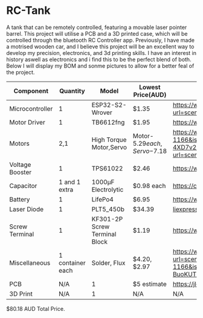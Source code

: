 # RC-Tank
A tank that can be remotely controlled, featuring a movable laser pointer barrel. This project will utilise a PCB and a 3D printed case, which will be controlled through the bluetooth RC Controller app. Previously, I have made a motrised wooden car, and I believe this project will be an excellent way to develop my precision, electronics, and 3d printing skills. I have an interest in history aswell as electronics and i find this to be the perfect blend of both. Below I will display my BOM and sonme pictures to allow for a better feal of the project.

|Component|Quantity|Model|Lowest Price(AUD)|Link|
|---|---|---|---|---|
Microcontroller | 1 | ESP32-S2-Wrover | $1.35 | https://www.aliexpress.com/item/1005007900661803.html?spm=a2g0o.productlist.main.14.1fe62ebbFWKVd9&aem_p4p_detail=2025061902523515773953545720720002303543&algo_pvid=73981131-903b-41fa-9879-2d12dc10e829&algo_exp_id=73981131-903b-41fa-9879-2d12dc10e829-13&pdp_ext_f=%7B%22order%22%3A%22210%22%2C%22eval%22%3A%221%22%7D&pdp_npi=4%40dis%21AUD%212.87%211.35%21%21%2113.20%216.20%21%40210313e917503267558414387eacba%2112000042772139409%21sea%21AU%210%21ABX&curPageLogUid=mC5pHAkcDbNw&utparam-url=scene%3Asearch%7Cquery_from%3A&search_p4p_id=2025061902523515773953545720720002303543_4 |
Motor Driver | 1 | TB6612fng | $1.95 | https://www.aliexpress.com/item/1005008002771488.html?spm=a2g0o.productlist.main.4.33f454cenePJtH&algo_pvid=625aba99-75a3-478b-968f-8cc1a0870e22&algo_exp_id=625aba99-75a3-478b-968f-8cc1a0870e22-3&pdp_ext_f=%7B%22order%22%3A%2249%22%2C%22eval%22%3A%221%22%7D&pdp_npi=4%40dis%21AUD%216.20%211.55%21%21%2128.49%217.11%21%402103247417503287669631410e29bc%2112000043226668895%21sea%21AU%210%21ABX&curPageLogUid=LFnC5ZRkZbvi&utparam-url=scene%3Asearch%7Cquery_from%3A |
Motors | 2,1 | High Torque Motor,Servo | Motor-$5.29 each, Servo-$7.18 | https://www.aliexpress.com/item/1005006348009587.html?src=google&pdp_npi=4%40dis!AUD!11.50!5.29!!!!!%40!12000044318945834!ppc!!!&src=google&albch=shopping&acnt=742-864-1166&isdl=y&slnk=&plac=&mtctp=&albbt=Google_7_shopping&aff_platform=google&aff_short_key=UneMJZVf&gclsrc=aw.ds&&albagn=888888&&ds_e_adid=&ds_e_matchtype=&ds_e_device=c&ds_e_network=x&ds_e_product_group_id=&ds_e_product_id=en1005006348009587&ds_e_product_merchant_id=5088863969&ds_e_product_country=AU&ds_e_product_language=en&ds_e_product_channel=online&ds_e_product_store_id=&ds_url_v=2&albcp=21819463808&albag=&isSmbAutoCall=false&needSmbHouyi=false&gad_source=1&gad_campaignid=21819486122&gbraid=0AAAAA99aYpdAJiUGHoUG-jH1ZxXnOLell&gclid=Cj0KCQjwsNnCBhDRARIsAEzia4AbzQ-4XD7v2aJVHoNmaZ_bY-TZ6NRS7Nqkl5jzjNdeqNCGu4DGbe8aAkqMEALw_wcB , https://www.aliexpress.com/item/1005007227442846.html?spm=a2g0o.productlist.main.1.66d4wodYwodYJd&algo_pvid=3441a987-807a-4190-9390-35364bc81d82&algo_exp_id=3441a987-807a-4190-9390-35364bc81d82-0&pdp_ext_f=%7B%22order%22%3A%2210%22%2C%22eval%22%3A%221%22%7D&pdp_npi=4%40dis%21AUD%2126.55%217.18%21%21%21121.64%2132.92%21%402101e9ec17505129867751221eefaa%2112000039900533595%21sea%21AU%210%21ABX&curPageLogUid=GAAh5b6N1ehX&utparam-url=scene%3Asearch%7Cquery_from%3A |
Voltage Booster | 1 | TPS61022 | $2.46 | https://www.aliexpress.com/item/1005006864295318.html?spm=a2g0o.productlist.main.2.7d801025KFSPM6&algo_pvid=543f50d8-b03e-4515-a674-a069b6c09d0d&algo_exp_id=543f50d8-b03e-4515-a674-a069b6c09d0d-1&pdp_ext_f=%7B%22order%22%3A%224%22%2C%22eval%22%3A%221%22%7D&pdp_npi=4%40dis%21AUD%2111.26%215.63%21%21%217.20%213.60%21%40210318ec17503293928191806efee3%2112000038554300186%21sea%21AU%210%21ABX&curPageLogUid=NW6YYhzxj6BK&utparam-url=scene%3Asearch%7Cquery_from%3A |
Capacitor | 1 and 1 extra | 1000µF Electrolytic | $0.98 each | https://core-electronics.com.au/electrolytic-decoupling-capacitors-1000uf-25v.html |
Battery | 1  | LifePo4 | $6.95 | https://www.jaycar.com.au/18650-lifepo4-battery-1600mah-3-2v/p/SB2307?srsltid=AfmBOoqVdhN8Qv9L46dRv-j4jED5MdDQkAqupeCelcZ1CtPGSKZh6Hi5law&gStoreCode=940 |
Laser Diode | 1 | PLT5_450b | $34.39 | [ liexpress.com/item/1005009232879782.html?spm=a2g0o.productlist.main.2.23ff124aqeXmFN&algo_pvid=ab4a5c73-e2d5-4d02-9265-9ca6acd65dc5&algo_exp_id=ab4a5c73-e2d5-4d02-9265-9ca6acd65dc5-1&pdp_ext_f=%7B"order"%3A"-1"%2C"eval"%3A"1"%7D&pdp_npi=4%40dis%21AUD%2139.99%2134.39%21%21%2125.56%2121.98%21%4021030ea417](https://www.aliexpress.com/item/1005009232879782.html?spm=a2g0o.productlist.main.2.23ff124aqeXmFN&algo_pvid=ab4a5c73-e2d5-4d02-9265-9ca6acd65dc5&algo_exp_id=ab4a5c73-e2d5-4d02-9265-9ca6acd65dc5-1&pdp_ext_f=%7B%22order%22%3A%22-1%22%2C%22eval%22%3A%221%22%7D&pdp_npi=4%40dis%21AUD%2139.99%2134.39%21%21%2125.56%2121.98%21%4021030ea417) |
Screw Terminal | 1 | KF301-2P Screw Terminal Block | $1.19 | https://www.digikey.com.au/en/products/detail/te-connectivity-amp-connectors/282837-2/2187973?gad_source=1&gad_campaignid=22234799474&gbraid=0AAAAADrbLlicCmHDTPBGrXDxUCSe_PSLg&gclid=Cj0KCQjwsNnCBhDRARIsAEzia4A7vk-Ux9JgYd1CBHIj_cqjtMS_jS2kXpB4vP99kDqSY6Bo1n79fvUaAhjdEALw_wcB&gclsrc=aw.ds |
Miscellaneous | 1 container each | Solder, Flux | $4.20, $2.97 | https://www.aliexpress.com/item/1005008563576114.html?spm=a2g0o.productlist.main.2.799216c68lBau9&aem_p4p_detail=202506210624215638537847369210004131818&algo_pvid=c7099287-bd22-4e26-b4b9-f0251b1c29d8&algo_exp_id=c7099287-bd22-4e26-b4b9-f0251b1c29d8-1&pdp_ext_f=%7B%22order%22%3A%221734%22%2C%22eval%22%3A%221%22%7D&pdp_npi=4%40dis%21AUD%215.41%214.20%21%21%2124.78%2119.23%21%402103246617505122613068117ef0fd%2112000045733462557%21sea%21AU%210%21ABX&curPageLogUid=tLj4fhBvx4Wz&utparam-url=scene%3Asearch%7Cquery_from%3A&search_p4p_id=202506210624215638537847369210004131818_1 , https://www.aliexpress.com/item/1005008290037356.html?src=google&pdp_npi=4%40dis!AUD!9.34!3.75!!!!!%40!12000047113408317!ppc!!!&src=google&albch=shopping&acnt=742-864-1166&isdl=y&slnk=&plac=&mtctp=&albbt=Google_7_shopping&aff_platform=google&aff_short_key=UneMJZVf&gclsrc=aw.ds&&albagn=888888&&ds_e_adid=&ds_e_matchtype=&ds_e_device=c&ds_e_network=x&ds_e_product_group_id=&ds_e_product_id=en1005008290037356&ds_e_product_merchant_id=732759486&ds_e_product_country=AU&ds_e_product_language=en&ds_e_product_channel=online&ds_e_product_store_id=&ds_url_v=2&albcp=21819463808&albag=&isSmbAutoCall=false&needSmbHouyi=false&gad_source=4&gad_campaignid=21819486122&gbraid=0AAAAA99aYpfckFMqf5_cvHJV_jmPgPpRE&gclid=Cj0KCQjwsNnCBhDRARIsAEzia4CIeIbGIR-BuoKUT35rtiJ3QUo5aMVPKYuZAnfGM_f9lBxbTHy-eyIaAqoqEALw_wcB |
PCB | N/A | 1 | $5 estimate | https://jlcpcb.com/?from=VGRB&utm_source=google&utm_medium=cpc&utm_campaign=13868823541&utm_content=686037272631&utm_term=b_jlcpcb&adgroupid=124228404946&utm_network=g_&gad_source=1&gad_campaignid=13868823541&gbraid=0AAAAACm70I-NrqM8ccR81Ndn70w16DHIj&gclid=Cj0KCQjwsNnCBhDRARIsAEzia4BVx_S_vQnBeW784humULXYmtKzC3aRhBu4ZKjitqejWK5RKLcR1UgaAnm9EALw_wcB |
3D Print | N/A | 1 | N/A | N/A |

$80.18 AUD Total Price.
